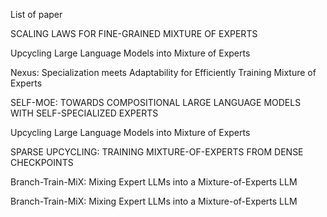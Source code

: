 List of paper

SCALING LAWS FOR FINE-GRAINED MIXTURE OF EXPERTS

Upcycling Large Language Models into Mixture of Experts

Nexus: Specialization meets Adaptability for Efficiently Training Mixture of Experts

SELF-MOE: TOWARDS COMPOSITIONAL LARGE LANGUAGE MODELS WITH SELF-SPECIALIZED EXPERTS

Upcycling Large Language Models into Mixture of Experts

SPARSE UPCYCLING: TRAINING MIXTURE-OF-EXPERTS FROM DENSE CHECKPOINTS


Branch-Train-MiX: Mixing Expert LLMs into a Mixture-of-Experts LLM

Branch-Train-MiX: Mixing Expert LLMs into a Mixture-of-Experts LLM
